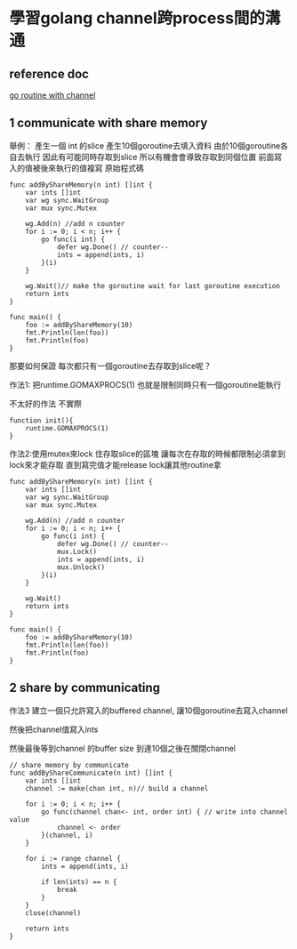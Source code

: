# 學習golang channel跨process間的溝通

## reference doc
[go routine with channel](https://blog.wu-boy.com/2020/01/when-to-use-go-channel-and-goroutine/)
## 1 communicate with share memory
舉例： 產生一個 int 的slice
產生10個goroutine去填入資料
由於10個goroutine各自去執行
因此有可能同時存取到slice
所以有機會會導致存取到同個位置 前面寫入的值被後來執行的值複寫
原始程式碼
```golang===
func addByShareMemory(n int) []int {
	var ints []int
	var wg sync.WaitGroup
	var mux sync.Mutex

	wg.Add(n) //add n counter
	for i := 0; i < n; i++ {
		go func(i int) {
			defer wg.Done() // counter--
			ints = append(ints, i)
		}(i)
	}

	wg.Wait()// make the goroutine wait for last goroutine execution
	return ints
}

func main() {
	foo := addByShareMemory(10)
	fmt.Println(len(foo))
	fmt.Println(foo)
}
```
那要如何保證 每次都只有一個goroutine去存取到slice呢？

作法1: 把runtime.GOMAXPROCS(1) 也就是限制同時只有一個goroutine能執行

不太好的作法 不實際
```golang===
function init(){
    runtime.GOMAXPROCS(1) 
}
```

作法2:使用mutex來lock 住存取slice的區塊 讓每次在存取的時候都限制必須拿到lock來才能存取 直到寫完值才能release lock讓其他routine拿

```golang===
func addByShareMemory(n int) []int {
	var ints []int
	var wg sync.WaitGroup
	var mux sync.Mutex

	wg.Add(n) //add n counter
	for i := 0; i < n; i++ {
		go func(i int) {
			defer wg.Done() // counter--
			mux.Lock()
			ints = append(ints, i)
			mux.Unlock()
		}(i)
	}

	wg.Wait()
	return ints
}

func main() {
	foo := addByShareMemory(10)
	fmt.Println(len(foo))
	fmt.Println(foo)
}
```
## 2 share by communicating

作法3 建立一個只允許寫入的buffered channel, 讓10個goroutine去寫入channel

然後把channel值寫入ints

然後最後等到channel 的buffer size 到達10個之後在關閉channel 

```golang===
// share memory by communicate
func addByShareCommunicate(n int) []int {
	var ints []int
	channel := make(chan int, n)// build a channel

	for i := 0; i < n; i++ {
		go func(channel chan<- int, order int) { // write into channel value
			channel <- order
		}(channel, i)
	}

	for i := range channel {
		ints = append(ints, i)

		if len(ints) == n {
			break
		}
	}
	close(channel)

	return ints
}
```